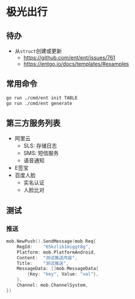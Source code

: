 # 极光出行

## 待办
- 从`struct`创建或更新
  - https://github.com/ent/ent/issues/761
  - https://entgo.io/docs/templates/#examples

## 常用命令

```bash
go run ./cmd/ent init TABLE
go run ./cmd/ent generate
```

## 第三方服务列表
- 阿里云
  - SLS: 存储日志
  - SMS: 短信服务
  - 语音通知
- E签宝
- 百度人脸
  - 实名认证
  - 人脸比对

## 测试

### 推送

```go
mob.NewPush().SendMessage(mob.Req{
    RegId:    "65kzlib1miggt8g",
    Platform: mob.PlatformAndroid,
    Content:  "测试推送内容",
    Title:    "测试推送",
    MessageData: []mob.MessageData{
        {Key: "key", Value: "val"},
    },
    Channel: mob.ChannelSystem,
})
```